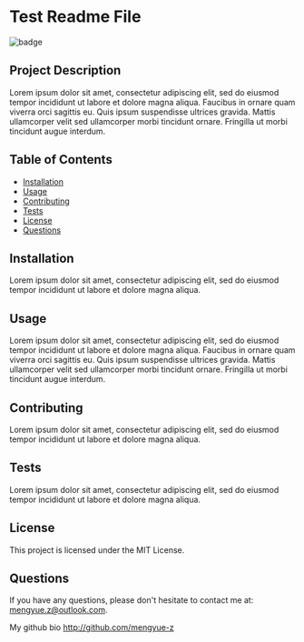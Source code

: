 # Test Readme File
  ![badge](https://img.shields.io/badge/License-MIT%20License-green)

  ## Project Description
  
  Lorem ipsum dolor sit amet, consectetur adipiscing elit, sed do eiusmod tempor incididunt ut labore et dolore magna aliqua. Faucibus in ornare quam viverra orci sagittis eu. Quis ipsum suspendisse ultrices gravida. Mattis ullamcorper velit sed ullamcorper morbi tincidunt ornare. Fringilla ut morbi tincidunt augue interdum.
  
  ## Table of Contents
  
  * [Installation](#installation)
  * [Usage](#usage)
  * [Contributing](#contributing)
  * [Tests](#tests)
  * [License](#license)
  * [Questions](#questions)
  
  ## Installation
  
  Lorem ipsum dolor sit amet, consectetur adipiscing elit, sed do eiusmod tempor incididunt ut labore et dolore magna aliqua.
  
  ## Usage
  
  Lorem ipsum dolor sit amet, consectetur adipiscing elit, sed do eiusmod tempor incididunt ut labore et dolore magna aliqua. Faucibus in ornare quam viverra orci sagittis eu. Quis ipsum suspendisse ultrices gravida. Mattis ullamcorper velit sed ullamcorper morbi tincidunt ornare. Fringilla ut morbi tincidunt augue interdum.
  
  ## Contributing
  
  Lorem ipsum dolor sit amet, consectetur adipiscing elit, sed do eiusmod tempor incididunt ut labore et dolore magna aliqua.
  
  ## Tests
  
  Lorem ipsum dolor sit amet, consectetur adipiscing elit, sed do eiusmod tempor incididunt ut labore et dolore magna aliqua.
  
  ## License
    
  This project is licensed under the MIT License.
  
  ## Questions
  
  If you have any questions, please don't hesitate to contact me at: mengyue.z@outlook.com.

  My github bio http://github.com/mengyue-z
 
  
  